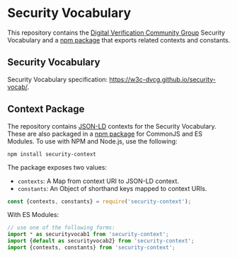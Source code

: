Security Vocabulary
===================

This repository contains the [Digital Verification Community Group][DVCG]
Security Vocabulary and a [npm package][security-context] that exports related
contexts and constants.

Security Vocabulary
-------------------

Security Vocabulary specification: https://w3c-dvcg.github.io/security-vocab/.

Context Package
---------------

The repository contains [JSON-LD][] contexts for the Security Vocabulary.
These are also packaged in a [npm package][security-context] for CommonJS and
ES Modules.  To use with NPM and Node.js, use the following:

```
npm install security-context
```

The package exposes two values:
- `contexts`: A Map from context URI to JSON-LD context.
- `constants`: An Object of shorthand keys mapped to context URIs.

```js
const {contexts, constants} = require('security-context');
```

With ES Modules:
```js
// use one of the following forms:
import * as securityvocab1 from 'security-context';
import {default as securityvocab2} from 'security-context';
import {contexts, constants} from 'security-context';
```

[DVCG]: https://w3c-dvcg.github.io/
[JSON-LD]: https://json-ld.org/
[security-context]: https://www.npmjs.com/package/security-context
